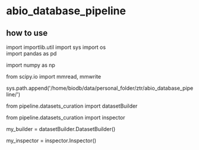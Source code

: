 # abio_database_pipeline
## how to use
import importlib.util 
import sys 
import os  
import pandas as pd 

import numpy as np

from scipy.io import mmread, mmwrite

sys.path.append('/home/biodb/data/personal_folder/ztr/abio_database_pipeline/')

from pipeline.datasets_curation import datasetBuilder

from pipeline.datasets_curation import inspector

my_builder = datasetBuilder.DatasetBuilder()

my_inspector = inspector.Inspector()
